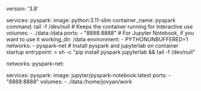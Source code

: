 version: '3.8'

services:
  pyspark:
    image: python:3.11-slim
    container_name: pyspark
    command: tail -f /dev/null  # Keeps the container running for interactive use
    volumes:
      - ./data:/data
    ports:
      - "8888:8888"  # For Jupyter Notebook, if you want to use it
    working_dir: /data
    environment:
      - PYTHONUNBUFFERED=1
    networks:
      - pyspark-net
    # Install pyspark and jupyterlab on container startup
    entrypoint: >
      sh -c "pip install pyspark jupyterlab &&
             tail -f /dev/null"

networks:
  pyspark-net:


  services:
  pyspark:
    image: jupyter/pyspark-notebook:latest
    ports:
      - "8888:8888"
    volumes:
      - ./data:/home/jovyan/work
